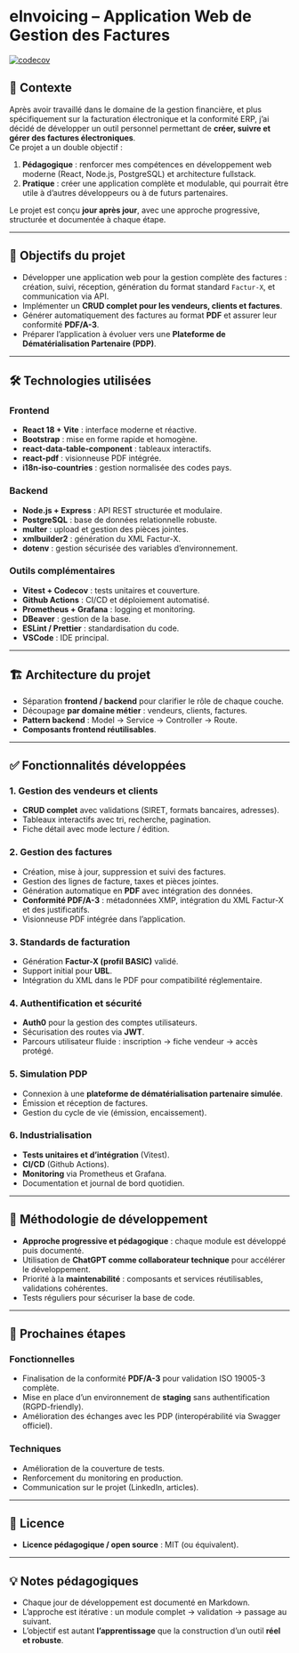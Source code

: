 # eInvoicing – Application Web de Gestion des Factures

[![codecov](https://codecov.io/gh/fbonnafous31/eInvoicing/branch/main/graph/badge.svg)](https://codecov.io/gh/fbonnafous31/eInvoicing)

## 📖 Contexte

Après avoir travaillé dans le domaine de la gestion financière, et plus spécifiquement sur la facturation électronique et la conformité ERP, j’ai décidé de développer un outil personnel permettant de **créer, suivre et gérer des factures électroniques**.  
Ce projet a un double objectif :

1. **Pédagogique** : renforcer mes compétences en développement web moderne (React, Node.js, PostgreSQL) et architecture fullstack.  
2. **Pratique** : créer une application complète et modulable, qui pourrait être utile à d’autres développeurs ou à de futurs partenaires.  

Le projet est conçu **jour après jour**, avec une approche progressive, structurée et documentée à chaque étape.  

---

## 🎯 Objectifs du projet

- Développer une application web pour la gestion complète des factures : création, suivi, réception, génération du format standard `Factur-X`, et communication via API.  
- Implémenter un **CRUD complet pour les vendeurs, clients et factures**.  
- Générer automatiquement des factures au format **PDF** et assurer leur conformité **PDF/A-3**.  
- Préparer l’application à évoluer vers une **Plateforme de Dématérialisation Partenaire (PDP)**.  

---

## 🛠 Technologies utilisées

### Frontend
- **React 18 + Vite** : interface moderne et réactive.  
- **Bootstrap** : mise en forme rapide et homogène.  
- **react-data-table-component** : tableaux interactifs.  
- **react-pdf** : visionneuse PDF intégrée.  
- **i18n-iso-countries** : gestion normalisée des codes pays.  

### Backend
- **Node.js + Express** : API REST structurée et modulaire.  
- **PostgreSQL** : base de données relationnelle robuste.  
- **multer** : upload et gestion des pièces jointes.  
- **xmlbuilder2** : génération du XML Factur-X.  
- **dotenv** : gestion sécurisée des variables d’environnement.  

### Outils complémentaires
- **Vitest + Codecov** : tests unitaires et couverture.  
- **Github Actions** : CI/CD et déploiement automatisé.  
- **Prometheus + Grafana** : logging et monitoring.  
- **DBeaver** : gestion de la base.  
- **ESLint / Prettier** : standardisation du code.  
- **VSCode** : IDE principal.  

---

## 🏗 Architecture du projet

- Séparation **frontend / backend** pour clarifier le rôle de chaque couche.  
- Découpage **par domaine métier** : vendeurs, clients, factures.  
- **Pattern backend** : Model → Service → Controller → Route.  
- **Composants frontend réutilisables**.  

---

## ✅ Fonctionnalités développées

### 1. Gestion des vendeurs et clients
- **CRUD complet** avec validations (SIRET, formats bancaires, adresses).  
- Tableaux interactifs avec tri, recherche, pagination.  
- Fiche détail avec mode lecture / édition.  

### 2. Gestion des factures
- Création, mise à jour, suppression et suivi des factures.  
- Gestion des lignes de facture, taxes et pièces jointes.  
- Génération automatique en **PDF** avec intégration des données.  
- **Conformité PDF/A-3** : métadonnées XMP, intégration du XML Factur-X et des justificatifs.  
- Visionneuse PDF intégrée dans l’application.  

### 3. Standards de facturation
- Génération **Factur-X (profil BASIC)** validé.  
- Support initial pour **UBL**.  
- Intégration du XML dans le PDF pour compatibilité réglementaire.  

### 4. Authentification et sécurité
- **Auth0** pour la gestion des comptes utilisateurs.  
- Sécurisation des routes via **JWT**.  
- Parcours utilisateur fluide : inscription → fiche vendeur → accès protégé.  

### 5. Simulation PDP
- Connexion à une **plateforme de dématérialisation partenaire simulée**.  
- Émission et réception de factures.  
- Gestion du cycle de vie (émission, encaissement).  

### 6. Industrialisation
- **Tests unitaires et d’intégration** (Vitest).  
- **CI/CD** (Github Actions).  
- **Monitoring** via Prometheus et Grafana.  
- Documentation et journal de bord quotidien.  

---

## 📌 Méthodologie de développement

- **Approche progressive et pédagogique** : chaque module est développé puis documenté.  
- Utilisation de **ChatGPT comme collaborateur technique** pour accélérer le développement.  
- Priorité à la **maintenabilité** : composants et services réutilisables, validations cohérentes.  
- Tests réguliers pour sécuriser la base de code.  

---

## 🚀 Prochaines étapes

### Fonctionnelles
- Finalisation de la conformité **PDF/A-3** pour validation ISO 19005-3 complète.  
- Mise en place d’un environnement de **staging** sans authentification (RGPD-friendly).  
- Amélioration des échanges avec les PDP (interopérabilité via Swagger officiel).  

### Techniques
- Amélioration de la couverture de tests.  
- Renforcement du monitoring en production.  
- Communication sur le projet (LinkedIn, articles).  

---

## 📄 Licence

- **Licence pédagogique / open source** : MIT (ou équivalent).  

---

## 💡 Notes pédagogiques

- Chaque jour de développement est documenté en Markdown.  
- L’approche est itérative : un module complet → validation → passage au suivant.  
- L’objectif est autant **l’apprentissage** que la construction d’un outil **réel et robuste**.  
